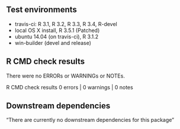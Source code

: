 ## Test environments

* travis-ci: R 3.1, R 3.2, R 3.3, R 3.4, R-devel
* local OS X install, R 3.5.1 (Patched)
* ubuntu 14.04 (on travis-ci), R 3.1.2
* win-builder (devel and release)



## R CMD check results
There were no ERRORs or WARNINGs or NOTEs.

R CMD check results
0 errors | 0 warnings | 0 notes



## Downstream dependencies

“There are currently no downstream dependencies for this package”
